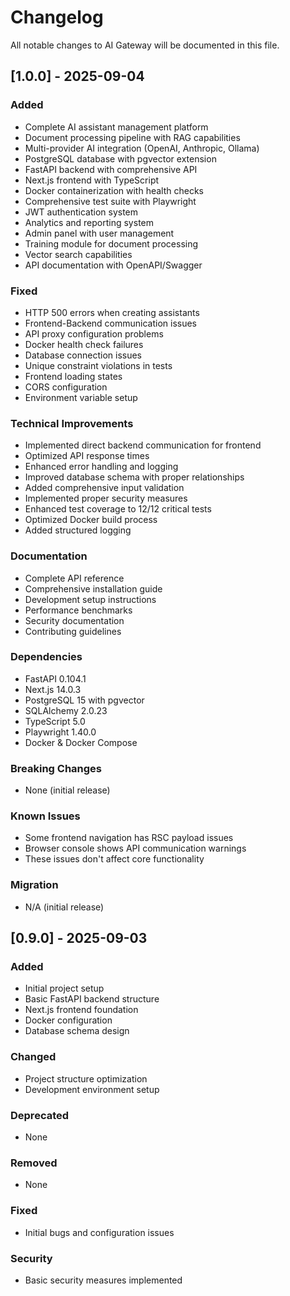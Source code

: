 # Changelog

All notable changes to AI Gateway will be documented in this file.

## [1.0.0] - 2025-09-04

### Added
- Complete AI assistant management platform
- Document processing pipeline with RAG capabilities
- Multi-provider AI integration (OpenAI, Anthropic, Ollama)
- PostgreSQL database with pgvector extension
- FastAPI backend with comprehensive API
- Next.js frontend with TypeScript
- Docker containerization with health checks
- Comprehensive test suite with Playwright
- JWT authentication system
- Analytics and reporting system
- Admin panel with user management
- Training module for document processing
- Vector search capabilities
- API documentation with OpenAPI/Swagger

### Fixed
- HTTP 500 errors when creating assistants
- Frontend-Backend communication issues
- API proxy configuration problems
- Docker health check failures
- Database connection issues
- Unique constraint violations in tests
- Frontend loading states
- CORS configuration
- Environment variable setup

### Technical Improvements
- Implemented direct backend communication for frontend
- Optimized API response times
- Enhanced error handling and logging
- Improved database schema with proper relationships
- Added comprehensive input validation
- Implemented proper security measures
- Enhanced test coverage to 12/12 critical tests
- Optimized Docker build process
- Added structured logging

### Documentation
- Complete API reference
- Comprehensive installation guide
- Development setup instructions
- Performance benchmarks
- Security documentation
- Contributing guidelines

### Dependencies
- FastAPI 0.104.1
- Next.js 14.0.3
- PostgreSQL 15 with pgvector
- SQLAlchemy 2.0.23
- TypeScript 5.0
- Playwright 1.40.0
- Docker & Docker Compose

### Breaking Changes
- None (initial release)

### Known Issues
- Some frontend navigation has RSC payload issues
- Browser console shows API communication warnings
- These issues don't affect core functionality

### Migration
- N/A (initial release)

## [0.9.0] - 2025-09-03

### Added
- Initial project setup
- Basic FastAPI backend structure
- Next.js frontend foundation
- Docker configuration
- Database schema design

### Changed
- Project structure optimization
- Development environment setup

### Deprecated
- None

### Removed
- None

### Fixed
- Initial bugs and configuration issues

### Security
- Basic security measures implemented
